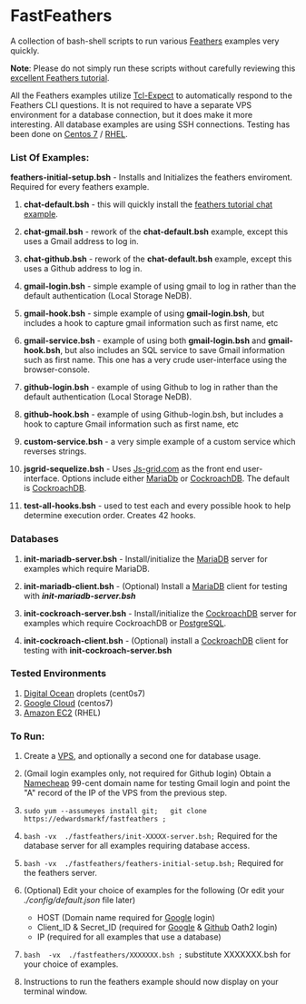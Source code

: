 # FastFeathers

A collection of bash-shell scripts to run various [Feathers](https://feathersjs.com/) examples very quickly.

**Note**:  Please do not simply run these scripts without carefully reviewing this [excellent Feathers tutorial](https://docs.feathersjs.com/guides/readme.html).


All the Feathers examples utilize [Tcl-Expect](https://www.tcl.tk/man/expect5.31/expect.1.html) to automatically respond to the Feathers CLI questions.  It is not required to have a separate VPS environment for a database connection, but it does make it more interesting.  All database examples are using SSH connections.  Testing has been done on  [Centos 7](https://www.centos.org/) / [RHEL](https://www.redhat.com/en/technologies/linux-platforms/enterprise-linux).


### List Of Examples:

**feathers-initial-setup.bsh** - Installs and Initializes the feathers enviroment.  Required for every feathers example.

1) **chat-default.bsh** - this will quickly install the [feathers tutorial chat example](https://docs.feathersjs.com/guides/chat/readme.html). 

2) **chat-gmail.bsh** - rework of the **chat-default.bsh** example, except this uses a Gmail address to log in.

3) **chat-github.bsh** - rework of the **chat-default.bsh** example, except this uses a Github address to log in.

4) **gmail-login.bsh** - simple example of using gmail to log in rather than the default authentication (Local Storage NeDB).

5) **gmail-hook.bsh** - simple example of using **gmail-login.bsh**, but includes a hook to capture gmail information such as first name, etc

6) **gmail-service.bsh** - example of using both **gmail-login.bsh** and **gmail-hook.bsh**, but also includes an SQL service to save Gmail information such as first name.  This one has a very crude user-interface using the browser-console.

7) **github-login.bsh** - example of using Github to log in rather than the default authentication (Local Storage NeDB).

8) **github-hook.bsh** - example of using Github-login.bsh, but includes a hook to capture Gmail information such as first name, etc

9) **custom-service.bsh** - a very simple example of a custom service which reverses strings.

10) **jsgrid-sequelize.bsh** - Uses [Js-grid.com](http://js-grid.com/) as the front end user-interface. Options include either [MariaDb](https://mariadb.com/) or [CockroachDB](https://cockroachlabs.com/).  The default is [CockroachDB](https://cockroachlabs.com/).

11) **test-all-hooks.bsh**   - used to test each and every possible hook to help determine execution order.  Creates 42 hooks.


### Databases

1) **init-mariadb-server.bsh** - Install/initialize the [MariaDB](https://mariadb.com/) server for examples which require MariaDB.

2) **init-mariadb-client.bsh** - (Optional) Install a [MariaDB](https://mariadb.com/) client for testing with **_init-mariadb-server.bsh_**

3) **init-cockroach-server.bsh** - Install/initialize the [CockroachDB](https://cockroachlabs.com/) server for examples which require CockroachDB or [PostgreSQL](https://www.postgresql.org).

4) **init-cockroach-client.bsh** - (Optional) install a [CockroachDB](https://cockroachlabs.com/) client for testing with **init-cockroach-server.bsh**


### Tested Environments

1)  [Digital Ocean](https://digitalocean.com) droplets (cent0s7)
2)  [Google Cloud](google.cloud.google.com) (centos7)  
3)  [Amazon EC2](https://console.aws.amazon.com/ec2) (RHEL)

### To Run:

1) Create a [VPS](https://en.wikipedia.org/wiki/Virtual_private_server), and optionally a second one for database usage.

2) (Gmail login examples only, not required for Github login) Obtain a [Namecheap](https://namecheap.com) 99-cent domain name for testing Gmail login and point the "A" record of the IP of the VPS from the previous step.

3) ```sudo yum --assumeyes install git;   git clone https://edwardsmarkf/fastfeathers ;```

4)  ```bash -vx  ./fastfeathers/init-XXXXX-server.bsh;```  Required for the database server for all examples requiring database access.

5) ```bash -vx  ./fastfeathers/feathers-initial-setup.bsh;``` Required for the feathers server.

6) (Optional) Edit your choice of examples for the following (Or edit your _./config/default.json_ file later)
      - HOST (Domain name required for [Google](https://console.developers.google.com/apis/credentials/oauthclient/) login)
      - Client_ID & Secret_ID  (required for [Google](https://console.developers.google.com/apis/credentials/oauthclient/) & [Github](https://github.com/settings/developers) Oath2 login)
      - IP (required for all examples that use a database)
      
7) ```bash  -vx  ./fastfeathers/XXXXXXX.bsh ;```   substitute XXXXXXX.bsh for your choice of examples.

8) Instructions to run the feathers example should now display on your terminal window.
